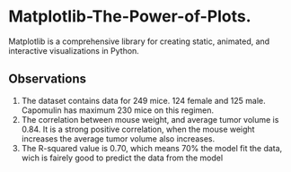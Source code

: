 # Matplotlib-The-Power-of-Plots.
Matplotlib is a comprehensive library for creating static, animated, and interactive visualizations in Python. 


## Observations 
 1. The dataset contains data for 249 mice. 124 female and 125 male. Capomulin has maximum 230 mice on this regimen.
 2. The correlation between mouse weight, and average tumor volume is 0.84. It is a strong positive correlation, when the mouse weight increases the average tumor volume also increases.
 3.  The R-squared value is 0.70, which means 70% the model fit the data, wich is fairely good to predict the data from the model

